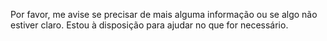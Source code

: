 
Por favor, me avise se precisar de mais alguma informação ou se algo não estiver claro. Estou à disposição para ajudar no que for necessário.